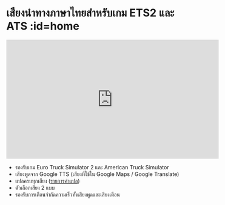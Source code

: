 # เสียงนำทางภาษาไทยสำหรับเกม ETS2 และ ATS :id=home

<iframe width="560" height="315" src="https://www.youtube-nocookie.com/embed/9RmfC4OdFG4" frameborder="0" allow="accelerometer; autoplay; encrypted-media; gyroscope; picture-in-picture" allowfullscreen></iframe>

- รองรับเกม Euro Truck Simulator 2 และ American Truck Simulator
- เสียงพูดจาก Google TTS (เสียงที่ใช้ใน Google Maps / Google Translate)
- แปลครบทุกเสียง ([รายการคำแปล](/command.md))
- ตัวเลือกเสียง 2 แบบ
- รองรับการเตือนจำกัดความเร็วทั้งเสียงพูดและเสียงเตือน